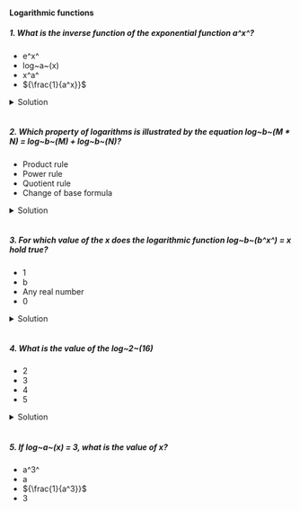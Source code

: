 #### Logarithmic functions

##### 1. What is the inverse function of the exponential function a^x^?

- e^x^
- log~a~(x)
- x^a^
- ${\frac{1}{a^x}}$

<details>
  <summary>Solution</summary>

  </br>

The exponential function \( a^x \) and the logarithmic function \( \log_a(x) \) are inverses of each other. This means that if:

\[
y = a^x,
\]

then the inverse is given by:

\[
x = \log_a(y).
\]

Thus, the correct answer is:

- **log~a~(x)**

</details>

</br>

##### 2. Which property of logarithms is illustrated by the equation log~b~(M \* N) = log~b~(M) + log~b~(N)?

- Product rule
- Power rule
- Quotient rule
- Change of base formula

<details>
  <summary>Solution</summary>

  </br>

    The equation log~b~(M \* N) = log~b~(M) + log~b~(N) represents the Product Rule for logarithms

    Answer: Product rule

</details>

</br>

##### 3. For which value of the x does the logarithmic function log~b~(b^x^) = x hold true?

- 1
- b
- Any real number
- 0

<details>
  <summary>Solution</summary>

  </br>

The identity

\[
\log_b(b^x) = x
\]

holds for **any real value** of \( x \). This is a fundamental property of logarithms: applying the log base \( b \) to \( b^x \) simply returns \( x \).

**Answer: Any real number**

</details>

</br>

##### 4. What is the value of the log~2~(16)

- 2
- 3
- 4
- 5

<details>
  <summary>Solution</summary>

  </br>

To find the value of \(\log_2(16)\), notice that \(16 = 2^4\). Therefore:

\[
\log_2(16) = 4.
\]

**Answer: 4**

</details>

</br>

##### 5. If log~a~(x) = 3, what is the value of x?

- a^3^
- a
- ${\frac{1}{a^3}}$
- 3
